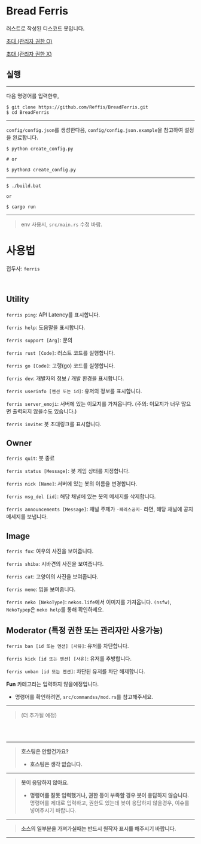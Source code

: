 # Bread Ferris

러스트로 작성된 디스코드 봇입니다.

[초대 (관리자 권한 O)](https://discord.com/api/oauth2/authorize?client_id=785702034388287518&permissions=8&scope=bot)

[초대 (관리자 권한 X)](https://discord.com/api/oauth2/authorize?client_id=785702034388287518&permissions=0&scope=bot)

## 실행

---
다음 명령어를 입력한후,

```shell
$ git clone https://github.com/Reffis/BreadFerris.git
$ cd BreadFerris
```
---
`config/config.json`를 생성한다음, `config/config.json.example`을 참고하여 설정을 완료합니다. 
```shell
$ python create_config.py

# or

$ python3 create_config.py
```
---
```shell
$ ./build.bat

or

$ cargo run
```
---
> env 사용시, `src/main.rs` 수정 바람. 


# 사용법

접두사: `ferris`

<br>

**Utility**
---

`ferris ping`: API Latency를 표시합니다.

`ferris help`: 도움말을 표시합니다.

`ferris support [Arg]`: 문의

`ferris rust [Code]`: 러스트 코드를 실행합니다.

`ferris go [Code]`: 고랭(go) 코드를 실행합니다.

`ferris dev`: 개발자의 정보 / 개발 환경을 표시합니다.

`ferris userinfo [멘션 또는 id]`: 유저의 정보를 표시합니다.

`ferris server_emoji`: 서버에 있는 이모지를 가져옵니다. (주의: 이모지가 너무 많으면 출력되지 않을수도 있습니다.)

`ferris invite`: 봇 초대링크를 표시합니다.

**Owner**
---

`ferris quit`: 봇 종료

`ferris status [Message]`: 봇 게임 상태를 지정합니다.

`ferris nick [Name]`: 서버에 있는 봇의 이름을 변경합니다.

`ferris msg_del [id]`: 해당 채널에 있는 봇의 메세지를 삭제합니다.

`ferris announcements [Message]`: 채널 주제가 `-페리스공지-` 라면, 해당 채널에 공지 메세지를 보냅니다.

**Image**
---

`ferris fox`: 여우의 사진을 보여줍니다.

`ferris shiba`: 시바견의 사진을 보여줍니다.

`ferris cat`: 고양이의 사진을 보여줍니다.

`ferris meme`: 밈을 보여줍니다.

`ferris neko [NekoType]`: `nekos.life`에서 이미지를 가져옵니다. `(nsfw)`, `NekoTypep`은 `neko help`를 통해 확인하세요.

**Moderator** (특정 권한 또는 관리자만 사용가능)
---

`ferris ban [id 또는 멘션] [사유]`: 유저를 차단합니다.

`ferris kick [id 또는 멘션] [사유]`: 유저를 추방합니다.

`ferris unban [id 또는 멘션]`: 차단된 유저를 차단 해제합니다.

**Fun** 카테고리는 입력하지 않을예정입니다.
* 명령어를 확인하려면, `src/commandss/mod.rs`를 참고해주세요.
---
> (더 추가될 예정)

<br><br>

---
> **호스팅은 안할건가요?**
> 
> * **호스팅은 생각 없습니다.** 
---
> **봇이 응답하지 않아요.**
> 
> * **명령어를 잘못 입력했거나, 권한 등이 부족할 경우 봇이 응답하지 않습니다.**
> 명령어를 제대로 입력하고, 권한도 있는데 봇이 응답하지 않을경우, 이슈를 넣어주시기 바랍니다.
---
> **소스의 일부분을 가져가실때는 반드시 원작자 표시를 해주시기 바랍니다.**
---